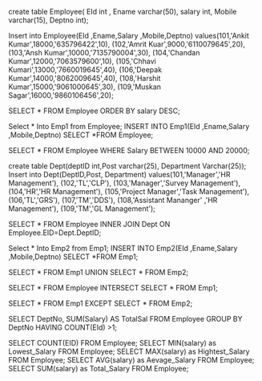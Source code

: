 
create table Employee( EId int , Ename varchar(50), salary int, Mobile varchar(15), Deptno int);

Insert into Employee(EId ,Ename,Salary ,Mobile,Deptno)
values(101,'Ankit Kumar',18000,'635796422',10),
(102,'Amrit Kuar',9000,'6110079645',20), 
(103,'Ansh Kumar',10000,'7135790004',30), 
(104,'Chandan Kumar',12000,'7063579600',10), 
(105,'Chhavi Kumari',13000,'7660019645',40), 
(106,'Deepak Kumar',14000,'8062009645',40), 
(108,'Harshit Kumar',15000,'9061000645',30),
(109,'Muskan Sagar',16000,'9860106456',20);

SELECT * FROM Employee
ORDER BY salary DESC; 

Select * Into Emp1 from Employee;
INSERT INTO Emp1(EId ,Ename,Salary ,Mobile,Deptno)
  SELECT *FROM Employee;

SELECT * FROM Employee
WHERE Salary BETWEEN 10000 AND 20000;

create table Dept(deptID int,Post varchar(25), Department Varchar(25));
Insert into Dept(DeptID,Post, Department)
values(101,'Manager','HR Management'), 
(102,'TL','CLP'),
(103,'Manager','Survey Management'),
(104,'HR','HR Management'), 
(105,'Project Manager','Task Management'),
(106,'TL','GRS'), 
(107,'TM','DDS'), 
(108,'Assistant Mananger' ,'HR Management'),
(109,'TM','GL Management');

SELECT * FROM Employee
INNER JOIN Dept ON Employee.EID=Dept.DeptID;

Select * Into Emp2 from Emp1;
INSERT INTO Emp2(EId ,Ename,Salary ,Mobile,Deptno)
  SELECT *FROM Emp1;

SELECT * FROM Emp1
UNION 
SELECT * FROM Emp2;

SELECT * FROM Employee
INTERSECT
SELECT * FROM Emp1;

SELECT * FROM Emp1
EXCEPT
SELECT * FROM Emp2;

SELECT DeptNo, SUM(Salary) AS TotalSal FROM Employee
GROUP BY DeptNo 
HAVING COUNT(EId) >1;

SELECT COUNT(EID)
FROM Employee;
SELECT MIN(salary) as Lowest_Salary
FROM Employee;
SELECT MAX(salary) as Hightest_Salary
FROM Employee;
SELECT AVG(salary) as Aevage_Salary
FROM Employee;
SELECT SUM(salary) as Total_Salary
FROM Employee;
